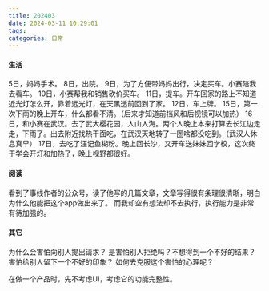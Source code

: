```yaml
---
title: 202403
date: 2024-03-11 10:29:01
tags:
categories: 日常
---
```


#### 生活

5日，妈妈手术。
8日，出院。
9日，为了方便带妈妈出行，决定买车。小赛陪我去看车。
10日，小赛帮我和销售砍价买车。
11日，提车。开车回家的路上不知道近光灯怎么开，靠着远光灯，在天黑透前回到了家。
12日，车上牌。
15日，第一次下雨的晚上开车，什么都看不清。（后来才知道前挡风和后视镜可以加热）
16日，和小赛在武汉。去了武大樱花园，人山人海。两个人晚上本来打算去长江边走走，下雨了。出去附近找热干面吃，在武汉天地转了一圈啥都没吃到。（武汉人休息真早）
17日，去吃了汪记鱼糊粉。晚上回长沙，又开车送妹妹回学校，这次终于学会开灯和加热了，晚上视野都很好。


#### 阅读

看到了事线作者的公众号，读了他写的几篇文章，文章写得很有条理很清晰，明白为什么他能把这个app做出来了。
而我却空有想法却不去执行，执行能力是非常有待加强的。

#### 其它

为什么会害怕向别人提出请求？
是害怕别人拒绝吗？不想得到一个不好的结果？害怕给别人留下一个不好的印象？
如何去克服这个害怕的心理呢？

在做一个产品时，先不考虑UI，考虑它的功能完整性。
